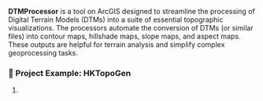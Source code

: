 
**DTMProcessor** is a tool on ArcGIS designed to streamline the processing of Digital Terrain Models (DTMs) into a suite of essential topographic visualizations. The processors automate the conversion of DTMs (or similar files) into contour maps, hillshade maps, slope maps, and aspect maps. These outputs are helpful for terrain analysis and simplify complex geoprocessing tasks.

### 🚀 Project Example: HKTopoGen

1. 
